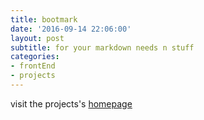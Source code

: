 ```yaml
---
title: bootmark
date: '2016-09-14 22:06:00'
layout: post
subtitle: for your markdown needs n stuff
categories:
- frontEnd
- projects
---
```

visit the projects's [homepage](https://obedm503.github.io/bootmark/)